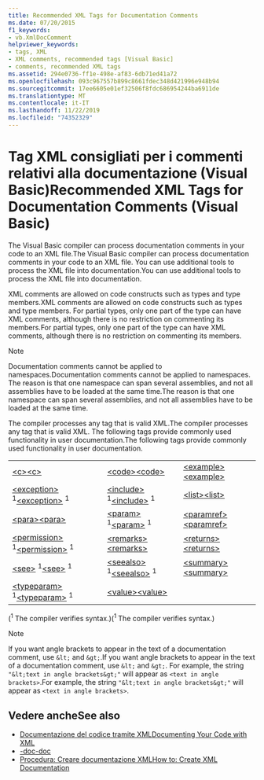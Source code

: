 ```yaml
---
title: Recommended XML Tags for Documentation Comments
ms.date: 07/20/2015
f1_keywords:
- vb.XmlDocComment
helpviewer_keywords:
- tags, XML
- XML comments, recommended tags [Visual Basic]
- comments, recommended XML tags
ms.assetid: 294e0736-ff1e-498e-af83-6db71ed41a72
ms.openlocfilehash: 093c967557b899c8661fdec348d421996e948b94
ms.sourcegitcommit: 17ee6605e01ef32506f8fdc686954244ba6911de
ms.translationtype: MT
ms.contentlocale: it-IT
ms.lasthandoff: 11/22/2019
ms.locfileid: "74352329"
---
```

# <a name="recommended-xml-tags-for-documentation-comments-visual-basic"></a><span data-ttu-id="e1307-102">Tag XML consigliati per i commenti relativi alla documentazione (Visual Basic)</span><span class="sxs-lookup"><span data-stu-id="e1307-102">Recommended XML Tags for Documentation Comments (Visual Basic)</span></span>
<span data-ttu-id="e1307-103">The Visual Basic compiler can process documentation comments in your code to an XML file.</span><span class="sxs-lookup"><span data-stu-id="e1307-103">The Visual Basic compiler can process documentation comments in your code to an XML file.</span></span> <span data-ttu-id="e1307-104">You can use additional tools to process the XML file into documentation.</span><span class="sxs-lookup"><span data-stu-id="e1307-104">You can use additional tools to process the XML file into documentation.</span></span>  
  
 <span data-ttu-id="e1307-105">XML comments are allowed on code constructs such as types and type members.</span><span class="sxs-lookup"><span data-stu-id="e1307-105">XML comments are allowed on code constructs such as types and type members.</span></span> <span data-ttu-id="e1307-106">For partial types, only one part of the type can have XML comments, although there is no restriction on commenting its members.</span><span class="sxs-lookup"><span data-stu-id="e1307-106">For partial types, only one part of the type can have XML comments, although there is no restriction on commenting its members.</span></span>  
  
> [!NOTE]
> <span data-ttu-id="e1307-107">Documentation comments cannot be applied to namespaces.</span><span class="sxs-lookup"><span data-stu-id="e1307-107">Documentation comments cannot be applied to namespaces.</span></span> <span data-ttu-id="e1307-108">The reason is that one namespace can span several assemblies, and not all assemblies have to be loaded at the same time.</span><span class="sxs-lookup"><span data-stu-id="e1307-108">The reason is that one namespace can span several assemblies, and not all assemblies have to be loaded at the same time.</span></span>  
  
 <span data-ttu-id="e1307-109">The compiler processes any tag that is valid XML.</span><span class="sxs-lookup"><span data-stu-id="e1307-109">The compiler processes any tag that is valid XML.</span></span> <span data-ttu-id="e1307-110">The following tags provide commonly used functionality in user documentation.</span><span class="sxs-lookup"><span data-stu-id="e1307-110">The following tags provide commonly used functionality in user documentation.</span></span>  
  
||||  
|---|---|---|  
|[<span data-ttu-id="e1307-111">\<c></span><span class="sxs-lookup"><span data-stu-id="e1307-111">\<c></span></span>](../../../visual-basic/language-reference/xmldoc/c.md)|[<span data-ttu-id="e1307-112">\<code></span><span class="sxs-lookup"><span data-stu-id="e1307-112">\<code></span></span>](../../../visual-basic/language-reference/xmldoc/code.md)|[<span data-ttu-id="e1307-113">\<example></span><span class="sxs-lookup"><span data-stu-id="e1307-113">\<example></span></span>](../../../visual-basic/language-reference/xmldoc/example.md)|  
|<span data-ttu-id="e1307-114">[\<exception>](../../../visual-basic/language-reference/xmldoc/exception.md) <sup>1</sup></span><span class="sxs-lookup"><span data-stu-id="e1307-114">[\<exception>](../../../visual-basic/language-reference/xmldoc/exception.md) <sup>1</sup></span></span>|<span data-ttu-id="e1307-115">[\<include>](../../../visual-basic/language-reference/xmldoc/include.md) <sup>1</sup></span><span class="sxs-lookup"><span data-stu-id="e1307-115">[\<include>](../../../visual-basic/language-reference/xmldoc/include.md) <sup>1</sup></span></span>|[<span data-ttu-id="e1307-116">\<list></span><span class="sxs-lookup"><span data-stu-id="e1307-116">\<list></span></span>](../../../visual-basic/language-reference/xmldoc/list.md)|  
|[<span data-ttu-id="e1307-117">\<para></span><span class="sxs-lookup"><span data-stu-id="e1307-117">\<para></span></span>](../../../visual-basic/language-reference/xmldoc/para.md)|<span data-ttu-id="e1307-118">[\<param>](../../../visual-basic/language-reference/xmldoc/param.md) <sup>1</sup></span><span class="sxs-lookup"><span data-stu-id="e1307-118">[\<param>](../../../visual-basic/language-reference/xmldoc/param.md) <sup>1</sup></span></span>|[<span data-ttu-id="e1307-119">\<paramref></span><span class="sxs-lookup"><span data-stu-id="e1307-119">\<paramref></span></span>](../../../visual-basic/language-reference/xmldoc/paramref.md)|  
|<span data-ttu-id="e1307-120">[\<permission>](../../../visual-basic/language-reference/xmldoc/permission.md) <sup>1</sup></span><span class="sxs-lookup"><span data-stu-id="e1307-120">[\<permission>](../../../visual-basic/language-reference/xmldoc/permission.md) <sup>1</sup></span></span>|[<span data-ttu-id="e1307-121">\<remarks></span><span class="sxs-lookup"><span data-stu-id="e1307-121">\<remarks></span></span>](../../../visual-basic/language-reference/xmldoc/remarks.md)|[<span data-ttu-id="e1307-122">\<returns></span><span class="sxs-lookup"><span data-stu-id="e1307-122">\<returns></span></span>](../../../visual-basic/language-reference/xmldoc/returns.md)|  
|<span data-ttu-id="e1307-123">[\<see>](../../../visual-basic/language-reference/xmldoc/see.md) <sup>1</sup></span><span class="sxs-lookup"><span data-stu-id="e1307-123">[\<see>](../../../visual-basic/language-reference/xmldoc/see.md) <sup>1</sup></span></span>|<span data-ttu-id="e1307-124">[\<seealso>](../../../visual-basic/language-reference/xmldoc/seealso.md) <sup>1</sup></span><span class="sxs-lookup"><span data-stu-id="e1307-124">[\<seealso>](../../../visual-basic/language-reference/xmldoc/seealso.md) <sup>1</sup></span></span>|[<span data-ttu-id="e1307-125">\<summary></span><span class="sxs-lookup"><span data-stu-id="e1307-125">\<summary></span></span>](../../../visual-basic/language-reference/xmldoc/summary.md)|  
|<span data-ttu-id="e1307-126">[\<typeparam>](../../../visual-basic/language-reference/xmldoc/typeparam.md) <sup>1</sup></span><span class="sxs-lookup"><span data-stu-id="e1307-126">[\<typeparam>](../../../visual-basic/language-reference/xmldoc/typeparam.md) <sup>1</sup></span></span>|[<span data-ttu-id="e1307-127">\<value></span><span class="sxs-lookup"><span data-stu-id="e1307-127">\<value></span></span>](../../../visual-basic/language-reference/xmldoc/value.md)||  
  
 <span data-ttu-id="e1307-128">(<sup>1</sup> The compiler verifies syntax.)</span><span class="sxs-lookup"><span data-stu-id="e1307-128">(<sup>1</sup> The compiler verifies syntax.)</span></span>  
  
> [!NOTE]
> <span data-ttu-id="e1307-129">If you want angle brackets to appear in the text of a documentation comment, use `&lt;` and `&gt;`.</span><span class="sxs-lookup"><span data-stu-id="e1307-129">If you want angle brackets to appear in the text of a documentation comment, use `&lt;` and `&gt;`.</span></span> <span data-ttu-id="e1307-130">For example, the string `"&lt;text in angle brackets&gt;"` will appear as `<text in angle brackets>`.</span><span class="sxs-lookup"><span data-stu-id="e1307-130">For example, the string `"&lt;text in angle brackets&gt;"` will appear as `<text in angle brackets>`.</span></span>  
  
## <a name="see-also"></a><span data-ttu-id="e1307-131">Vedere anche</span><span class="sxs-lookup"><span data-stu-id="e1307-131">See also</span></span>

- [<span data-ttu-id="e1307-132">Documentazione del codice tramite XML</span><span class="sxs-lookup"><span data-stu-id="e1307-132">Documenting Your Code with XML</span></span>](../../../visual-basic/programming-guide/program-structure/documenting-your-code-with-xml.md)
- [<span data-ttu-id="e1307-133">-doc</span><span class="sxs-lookup"><span data-stu-id="e1307-133">-doc</span></span>](../../../visual-basic/reference/command-line-compiler/doc.md)
- [<span data-ttu-id="e1307-134">Procedura: Creare documentazione XML</span><span class="sxs-lookup"><span data-stu-id="e1307-134">How to: Create XML Documentation</span></span>](../../../visual-basic/programming-guide/program-structure/how-to-create-xml-documentation.md)

